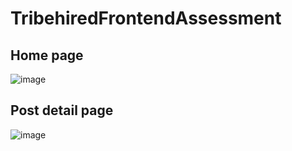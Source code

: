 # TribehiredFrontendAssessment

## Home page
![image](https://github.com/foohwa/tribehired-frontend-assessment/assets/50357612/500f4c0c-725b-43f8-8451-2809e46ddc8a)

## Post detail page
![image](https://github.com/foohwa/tribehired-frontend-assessment/assets/50357612/bb3cd4db-700b-4a2f-8e9f-d3cc73a74edd)

